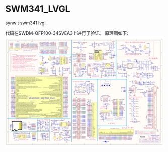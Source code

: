 # SWM341_LVGL
synwit  swm341 lvgl

代码在SWDM-QFP100-34SVEA3上进行了验证。
原理图如下:
![SWDM-QFP100-34SVEA3](/doc/SWDM-QFP100-34SVEA3-SHC.png)